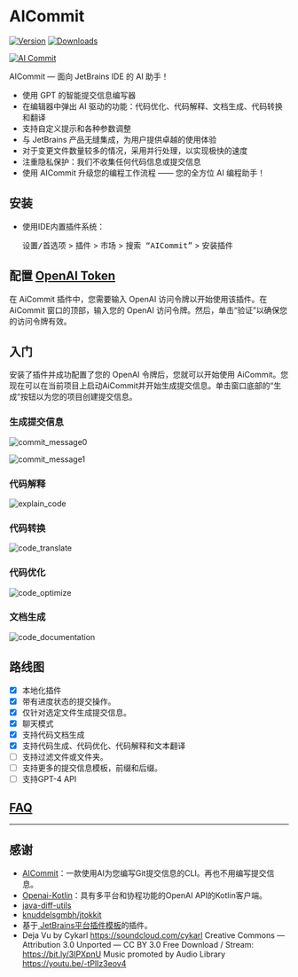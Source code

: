 # AICommit

[![Version](https://img.shields.io/jetbrains/plugin/v/21289-aicommit.svg)](https://plugins.jetbrains.com/plugin/21289-aicommit)
[![Downloads](https://img.shields.io/jetbrains/plugin/d/21289-aicommit.svg)](https://plugins.jetbrains.com/plugin/21289-aicommit)


[![AI Commit](./assets/social_preview.jpg)](https://youtu.be/sDG8cx6i_kM "AI Commit")

AICommit — 面向 JetBrains IDE 的 AI 助手！

- 使用 GPT 的智能提交信息编写器
- 在编辑器中弹出 AI 驱动的功能：代码优化、代码解释、文档生成、代码转换和翻译
- 支持自定义提示和各种参数调整
- 与 JetBrains 产品无缝集成，为用户提供卓越的使用体验
- 对于变更文件数量较多的情况，采用并行处理，以实现极快的速度
- 注重隐私保护：我们不收集任何代码信息或提交信息
- 使用 AICommit 升级您的编程工作流程 —— 您的全方位 AI 编程助手！

## 安装

- 使用IDE内置插件系统：

  <kbd>设置/首选项</kbd> > <kbd>插件</kbd> > <kbd>市场</kbd> > <kbd>搜索 “AICommit”</kbd> >
  <kbd>安装插件</kbd>

## 配置 [OpenAI Token](https://platform.openai.com/account/api-keys)

在 AiCommit 插件中，您需要输入 OpenAI 访问令牌以开始使用该插件。在 AiCommit 窗口的顶部，输入您的 OpenAI 访问令牌。然后，单击“验证”以确保您的访问令牌有效。

## 入门

安装了插件并成功配置了您的 OpenAI 令牌后，您就可以开始使用 AiCommit。您现在可以在当前项目上启动AiCommit并开始生成提交信息。单击窗口底部的“生成”按钮以为您的项目创建提交信息。

### 生成提交信息

![commit_message0](assets/commit_tool_window.png)


![commit_message1](assets/commit_vcs.png)

### 代码解释

![explain_code](assets/explain_code_eng.gif)

### 代码转换

![code_translate](assets/code_translate_eng.gif)

### 代码优化

![code_optimize](assets/code_optimize_eng.gif)

### 文档生成

![code_documentation](assets/doc_gen_eng.gif)




## 路线图

- [x] 本地化插件
- [x] 带有进度状态的提交操作。
- [x] 仅针对选定文件生成提交信息。
- [x] 聊天模式
- [x] 支持代码文档生成
- [x] 支持代码生成、代码优化、代码解释和文本翻译
- [ ] 支持过滤文件或文件夹。
- [ ] 支持更多的提交信息模板，前缀和后缀。
- [ ] 支持GPT-4 API

## [FAQ](./FAQ.md)

---

## 感谢

- [AICommit](https://github.com/Nutlope/aicommits)：一款使用AI为您编写Git提交信息的CLI。再也不用编写提交信息。
- [Openai-Kotlin](https://github.com/aallam/openai-kotlin)：具有多平台和协程功能的OpenAI API的Kotlin客户端。
- [java-diff-utils](https://github.com/java-diff-utils/java-diff-utils)
- [knuddelsgmbh/jtokkit](https://github.com/knuddelsgmbh/jtokkit)
- 基于[ JetBrains平台插件模板][template]的插件。
- Deja Vu by Cykarl https://soundcloud.com/cykarl
  Creative Commons — Attribution 3.0 Unported — CC BY 3.0
  Free Download / Stream: https://bit.ly/3IPXpnU
  Music promoted by Audio Library https://youtu.be/-tPlIz3eov4

[template]: https://github.com/JetBrains/intellij-platform-plugin-template